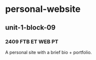 # personal-website

## unit-1-block-09

### 2409 FTB ET WEB PT

A personal site with a brief bio + portfolio.
